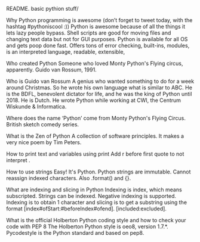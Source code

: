 README. basic pythion stuff/

Why Python programming is awesome (don’t forget to tweet today, with the hashtag #pythoniscool :))
Python is awesome because of all the things it lets lazy people bypass. Shell scripts are good for moving files and changing text data but not for GUI purposes. Python is available for all OS and gets poop done fast. Offers tons of error checking, built-ins, modules, is an interpreted language, readable, extensible, 

Who created Python
Someone who loved Monty Python's Flying circus, apparently. Guido van Rossum, 1991.

Who is Guido van Rossum
A genius who wanted something to do for a week around Christmas. So he wrote his own language what is similar to ABC. He is the BDFL, benevolent dictator for life, and he was the king of Python until 2018. He is Dutch. He wrote Python while working at CWI, the Centrum Wiskunde & Informatica. 

Where does the name ‘Python’ come from
Monty Python's Flying Circus. British sketch comedy series. 

What is the Zen of Python
A collection of software principles. It makes a very nice poem by Tim Peters.

How to print text and variables using print
Add r before first quote to not interpret \.

How to use strings
Easy! It's Python. Python strings are immutable. Cannot reassign indexed characters. Also .format() and {}.

What are indexing and slicing in Python
Indexing is index, which means subscripted. Strings can be indexed. Negative indexing is supported. Indexing is to obtain 1 character and slicing is to get a substring using the format [index#ofStart:#beforeIndex#ofend]. [included:excluded].

What is the official Holberton Python coding style and how to check your code with PEP 8
The Holberton Python style is oeo8, version 1.7.*. Pycodestyle is the Python standard and based on pep8.


